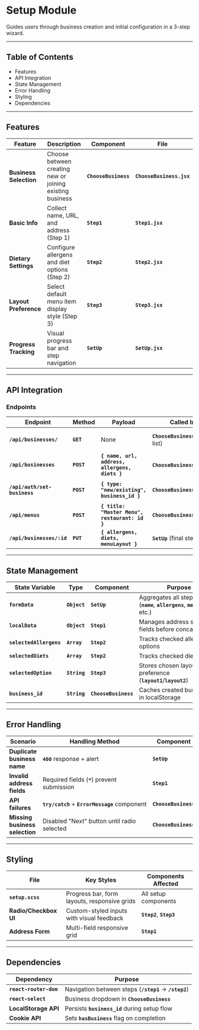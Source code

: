 # **Setup Module**

Guides users through business creation and initial configuration in a 3-step wizard.

---

## **Table of Contents**

- Features
- API Integration
- State Management
- Error Handling
- Styling
- Dependencies

---

## **Features**

| **Feature** | **Description** | **Component** | **File** |
| --- | --- | --- | --- |
| **Business Selection** | Choose between creating new or joining existing business | **`ChooseBusiness`** | **`ChooseBusiness.jsx`** |
| **Basic Info** | Collect name, URL, and address (Step 1) | **`Step1`** | **`Step1.jsx`** |
| **Dietary Settings** | Configure allergens and diet options (Step 2) | **`Step2`** | **`Step2.jsx`** |
| **Layout Preference** | Select default menu item display style (Step 3) | **`Step3`** | **`Step3.jsx`** |
| **Progress Tracking** | Visual progress bar and step navigation | **`SetUp`** | **`SetUp.jsx`** |

---

## **API Integration**

### **Endpoints**

| **Endpoint** | **Method** | **Payload** | **Called In** | **Purpose** |
| --- | --- | --- | --- | --- |
| **`/api/businesses/`** | **`GET`** | None | **`ChooseBusiness`** (fetch list) | Get existing businesses |
| **`/api/businesses`** | **`POST`** | **`{ name, url, address, allergens, diets }`** | **`ChooseBusiness`**/**`SetUp`** | Create new business |
| **`/api/auth/set-business`** | **`POST`** | **`{ type: "new/existing", business_id }`** | **`ChooseBusiness`** | Link user to business |
| **`/api/menus`** | **`POST`** | **`{ title: "Master Menu", restaurant: id }`** | **`ChooseBusiness`** | Create default menu |
| **`/api/businesses/:id`** | **`PUT`** | **`{ allergens, diets, menuLayout }`** | **`SetUp`** (final step) | Complete setup |

---

## **State Management**

| **State Variable** | **Type** | **Component** | **Purpose** |
| --- | --- | --- | --- |
| **`formData`** | **`Object`** | **`SetUp`** | Aggregates all steps' data (**`name`**, **`allergens`**, **`menuLayout`**, etc.) |
| **`localData`** | **`Object`** | **`Step1`** | Manages address sub-fields before concatenation |
| **`selectedAllergens`** | **`Array`** | **`Step2`** | Tracks checked allergen options |
| **`selectedDiets`** | **`Array`** | **`Step2`** | Tracks checked diet options |
| **`selectedOption`** | **`String`** | **`Step3`** | Stores chosen layout preference (**`layout1`**/**`layout2`**) |
| **`business_id`** | **`String`** | **`ChooseBusiness`** | Caches created business ID in localStorage |

---

## **Error Handling**

| **Scenario** | **Handling Method** | **Component** |
| --- | --- | --- |
| **Duplicate business name** | **`400`** response + alert | **`SetUp`** |
| **Invalid address fields** | Required fields (**`*`**) prevent submission | **`Step1`** |
| **API failures** | **`try/catch`** + **`ErrorMessage`** component | **`ChooseBusiness`** |
| **Missing business selection** | Disabled "Next" button until radio selected | **`ChooseBusiness`** |

---

## **Styling**

| **File** | **Key Styles** | **Components Affected** |
| --- | --- | --- |
| **`setup.scss`** | Progress bar, form layouts, responsive grids | All setup components |
| **Radio/Checkbox UI** | Custom-styled inputs with visual feedback | **`Step2`**, **`Step3`** |
| **Address Form** | Multi-field responsive grid | **`Step1`** |

---

## **Dependencies**

| **Dependency** | **Purpose** |
| --- | --- |
| **`react-router-dom`** | Navigation between steps (**`/step1`** → **`/step2`**) |
| **`react-select`** | Business dropdown in **`ChooseBusiness`** |
| **LocalStorage API** | Persists **`business_id`** during setup flow |
| **Cookie API** | Sets **`hasBusiness`** flag on completion |